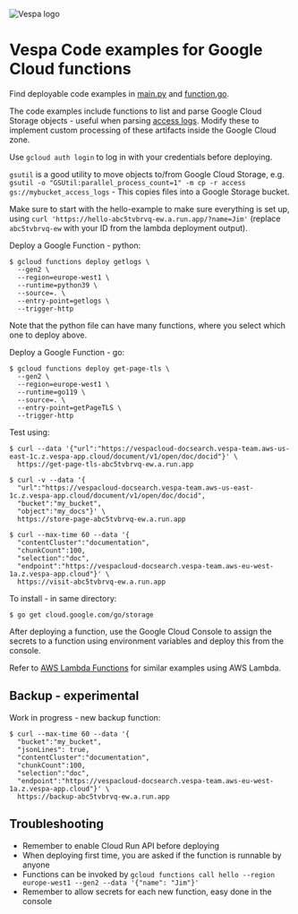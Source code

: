 
<!-- Copyright Yahoo. Licensed under the terms of the Apache 2.0 license. See LICENSE in the project root. -->

![Vespa logo](https://vespa.ai/assets/vespa-logo-color.png)

<!-- ToDo: this is work in progress.
  This repo will keep code snippets for easy management of Vespa artifacts like log files in Google Cloud
-->


# Vespa Code examples for Google Cloud functions

Find deployable code examples in [main.py](python/main.py) and [function.go](go/function.go).

The code examples include functions to list and parse Google Cloud Storage objects -
useful when parsing [access logs](https://docs.vespa.ai/en/access-logging.html).
Modify these to implement custom processing of these artifacts inside the Google Cloud zone.

Use `gcloud auth login` to log in with your credentials before deploying.

`gsutil` is a good utility to move objects to/from Google Cloud Storage, e.g.
`gsutil -o "GSUtil:parallel_process_count=1" -m cp -r access gs://mybucket_access_logs` -
This copies files into a Google Storage bucket.

Make sure to start with the hello-example to make sure everything is set up,
using `curl 'https://hello-abc5tvbrvq-ew.a.run.app/?name=Jim'`
(replace `abc5tvbrvq-ew` with your ID from the lambda deployment output).

Deploy a Google Function - python:
```
$ gcloud functions deploy getlogs \
  --gen2 \
  --region=europe-west1 \
  --runtime=python39 \
  --source=. \
  --entry-point=getlogs \
  --trigger-http
```
Note that the python file can have many functions, where you select which one to deploy above.

Deploy a Google Function - go:
```
$ gcloud functions deploy get-page-tls \
  --gen2 \
  --region=europe-west1 \
  --runtime=go119 \
  --source=. \
  --entry-point=getPageTLS \
  --trigger-http
```
Test using:
```
$ curl --data '{"url":"https://vespacloud-docsearch.vespa-team.aws-us-east-1c.z.vespa-app.cloud/document/v1/open/doc/docid"}' \
  https://get-page-tls-abc5tvbrvq-ew.a.run.app

$ curl -v --data '{
  "url":"https://vespacloud-docsearch.vespa-team.aws-us-east-1c.z.vespa-app.cloud/document/v1/open/doc/docid",
  "bucket":"my_bucket",
  "object":"my_docs"}' \
  https://store-page-abc5tvbrvq-ew.a.run.app
  
$ curl --max-time 60 --data '{
  "contentCluster":"documentation",
  "chunkCount":100,
  "selection":"doc",
  "endpoint":"https://vespacloud-docsearch.vespa-team.aws-eu-west-1a.z.vespa-app.cloud"}' \
  https://visit-abc5tvbrvq-ew.a.run.app
```
To install - in same directory:
```
$ go get cloud.google.com/go/storage
```
After deploying a function, use the Google Cloud Console to assign the secrets to a function
using environment variables and deploy this from the console.

Refer to [AWS Lambda Functions](../../aws/lambda) for similar examples using AWS Lambda.



## Backup - experimental
Work in progress - new backup function:
```
$ curl --max-time 60 --data '{
  "bucket":"my_bucket",
  "jsonLines": true,
  "contentCluster":"documentation",
  "chunkCount":100,
  "selection":"doc",
  "endpoint":"https://vespacloud-docsearch.vespa-team.aws-eu-west-1a.z.vespa-app.cloud"}' \
  https://backup-abc5tvbrvq-ew.a.run.app
```



## Troubleshooting
* Remember to enable Cloud Run API before deploying
* When deploying first time, you are asked if the function is runnable by anyone
* Functions can be invoked by `gcloud functions call hello --region europe-west1 --gen2 --data '{"name": "Jim"}'`
* Remember to allow secrets for each new function, easy done in the console
